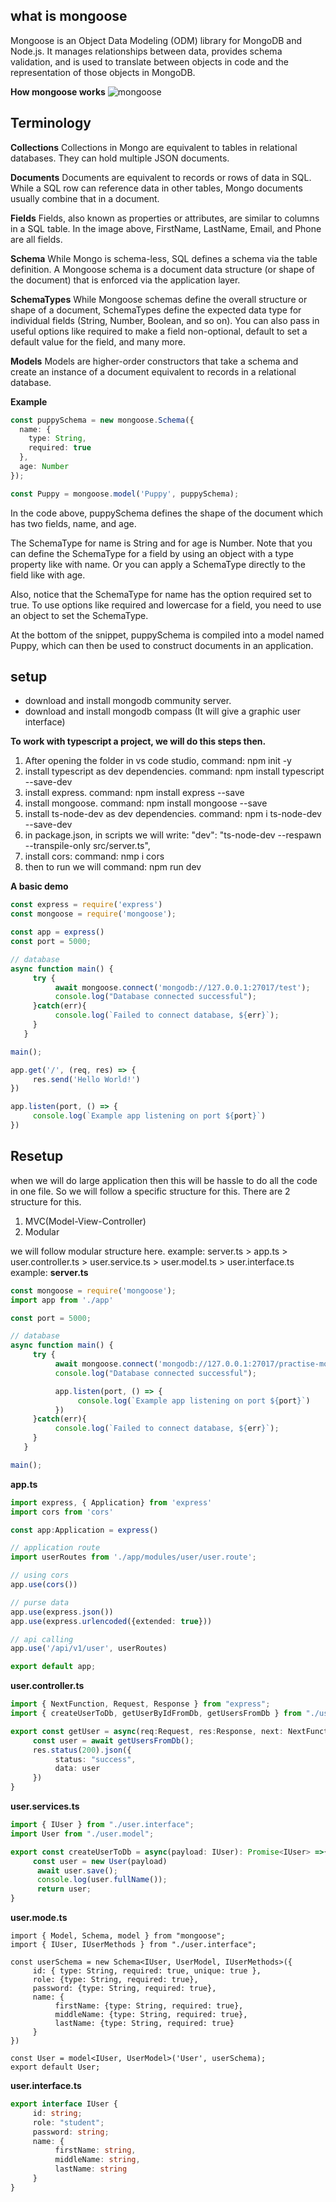 ## what is mongoose

Mongoose is an Object Data Modeling (ODM) library for MongoDB and Node.js. It manages relationships between data, provides schema validation, and is used to translate between objects in code and the representation of those objects in MongoDB.

**How mongoose works**
![mongoose](./introduction-to-mongoose-0-1638899576.webp)

## Terminology 

**Collections**
Collections in Mongo are equivalent to tables in relational databases. They can hold multiple JSON documents.

**Documents**
Documents are equivalent to records or rows of data in SQL. While a SQL row can reference data in other tables, Mongo documents usually combine that in a document.

**Fields**
Fields, also known as properties or attributes, are similar to columns in a SQL table. In the image above, FirstName, LastName, Email, and Phone are all fields.

**Schema**
While Mongo is schema-less, SQL defines a schema via the table definition. A Mongoose schema is a document data structure (or shape of the document) that is enforced via the application layer.

**SchemaTypes**
While Mongoose schemas define the overall structure or shape of a document, SchemaTypes define the expected data type for individual fields (String, Number, Boolean, and so on).
You can also pass in useful options like required to make a field non-optional, default to set a default value for the field, and many more.

**Models**
Models are higher-order constructors that take a schema and create an instance of a document equivalent to records in a relational database.

**Example**
```ts
const puppySchema = new mongoose.Schema({
  name: {
    type: String,
    required: true
  },
  age: Number
});

const Puppy = mongoose.model('Puppy', puppySchema);
```
In the code above, puppySchema defines the shape of the document which has two fields, name, and age.

The SchemaType for name is String and for age is Number. Note that you can define the SchemaType for a field by using an object with a type property like with name. Or you can apply a SchemaType directly to the field like with age.

Also, notice that the SchemaType for name has the option required set to true. To use options like required and lowercase for a field, you need to use an object to set the SchemaType.

At the bottom of the snippet, puppySchema is compiled into a model named Puppy, which can then be used to construct documents in an application.

## setup

* download and install mongodb community server. 
* download and install mongodb compass (It will give a graphic user interface)

**To work with typescript a project, we will do this steps then.**

1. After opening the folder in vs code studio, command: npm init -y
2. install typescript as dev dependencies. command: npm install typescript --save-dev
3. install express. command: npm install express --save
4. install mongoose. command: npm install mongoose --save
5. install ts-node-dev as dev dependencies. command: npm i ts-node-dev --save-dev
6. in package.json, in scripts we will write: "dev": "ts-node-dev --respawn --transpile-only src/server.ts",
7. install cors: command: nmp i cors
7. then to run we will command: npm run dev

**A basic demo**

```ts
const express = require('express')
const mongoose = require('mongoose');

const app = express()
const port = 5000;

// database
async function main() {
     try {
          await mongoose.connect('mongodb://127.0.0.1:27017/test');
          console.log("Database connected successful");
     }catch(err){
          console.log(`Failed to connect database, ${err}`);
     }
   }

main();

app.get('/', (req, res) => {
     res.send('Hello World!')
})

app.listen(port, () => {
     console.log(`Example app listening on port ${port}`)
})
```

## Resetup

when we will do large application then this will be hassle to do all the code in one file. So we will follow a specific structure for this. 
There are 2 structure for this.
1. MVC(Model-View-Controller)
2. Modular

we will follow modular structure here. example: 
server.ts > app.ts > user.controller.ts > user.service.ts > user.model.ts > user.interface.ts
example: 
**server.ts** 
```ts
const mongoose = require('mongoose');
import app from './app'

const port = 5000;

// database
async function main() {
     try {
          await mongoose.connect('mongodb://127.0.0.1:27017/practise-mongoose');
          console.log("Database connected successful");

          app.listen(port, () => {
               console.log(`Example app listening on port ${port}`)
          })
     }catch(err){
          console.log(`Failed to connect database, ${err}`);
     }
   }

main();
```

**app.ts**
```ts
import express, { Application} from 'express'
import cors from 'cors'

const app:Application = express()

// application route 
import userRoutes from './app/modules/user/user.route';

// using cors 
app.use(cors())

// purse data 
app.use(express.json())
app.use(express.urlencoded({extended: true}))

// api calling 
app.use('/api/v1/user', userRoutes)

export default app;
```
**user.controller.ts**
```ts 
import { NextFunction, Request, Response } from "express";
import { createUserToDb, getUserByIdFromDb, getUsersFromDb } from "./user.service";

export const getUser = async(req:Request, res:Response, next: NextFunction) => { 
     const user = await getUsersFromDb();
     res.status(200).json({
          status: "success",
          data: user
     })
}
```

**user.services.ts**
```ts
import { IUser } from "./user.interface";
import User from "./user.model";

export const createUserToDb = async(payload: IUser): Promise<IUser> =>{
     const user = new User(payload)
      await user.save();
      console.log(user.fullName());
      return user;
}
```

**user.mode.ts**
```
import { Model, Schema, model } from "mongoose";
import { IUser, IUserMethods } from "./user.interface";

const userSchema = new Schema<IUser, UserModel, IUserMethods>({
     id: { type: String, required: true, unique: true },
     role: {type: String, required: true},
     password: {type: String, required: true},
     name: {
          firstName: {type: String, required: true},
          middleName: {type: String, required: true},
          lastName: {type: String, required: true}
     }
})

const User = model<IUser, UserModel>('User', userSchema);
export default User;
```

**user.interface.ts**
```ts
export interface IUser {
     id: string;
     role: "student";
     password: string;
     name: {
          firstName: string,
          middleName: string,
          lastName: string
     }
}
```


